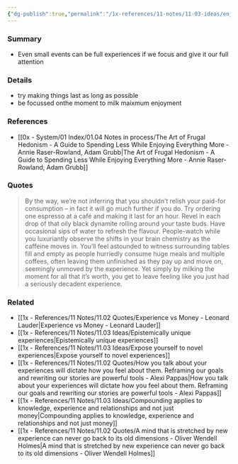 ```yaml
---
{"dg-publish":true,"permalink":"/1x-references/11-notes/11-03-ideas/enjoy-each-experience-fully-by-stretching-it-out/","title":"Enjoy each experience fully by stretching it out","created":"2025-08-25T08:12:00.958+03:00","updated":"2025-08-25T09:08:59.719+03:00"}
---
```



### Summary
- Even small events can be full experiences if we focus and give it our full attention

### Details
- try making things last as long as possible
- be focussed onthe moment to milk maixmum enjoyment

### References
- [[0x - System/01 Index/01.04 Notes in process/The Art of Frugal Hedonism - A Guide to Spending Less While Enjoying Everything More - Annie Raser-Rowland, Adam Grubb\|The Art of Frugal Hedonism - A Guide to Spending Less While Enjoying Everything More - Annie Raser-Rowland, Adam Grubb]]

### Quotes
> By the way, we’re not inferring that you shouldn’t relish your paid-for consumption – in fact it will go much further if you do. Try ordering one espresso at a café and making it last for an hour. Revel in each drop of that oily black dynamite rolling around your taste buds. Have occasional sips of water to refresh the flavour. People-watch while you luxuriantly observe the shifts in your brain chemistry as the caffeine moves in. You’ll feel astounded to witness surrounding tables fill and empty as people hurriedly consume huge meals and multiple coffees, often leaving them unfinished as they pay up and move on, seemingly unmoved by the experience. Yet simply by milking the moment for all that it’s worth, you get to leave feeling like you just had a seriously decadent experience.

### Related
- [[1x - References/11 Notes/11.02 Quotes/Experience vs Money - Leonard Lauder\|Experience vs Money - Leonard Lauder]]
- [[1x - References/11 Notes/11.03 Ideas/Epistemically unique experiences\|Epistemically unique experiences]]
- [[1x - References/11 Notes/11.03 Ideas/Expose yourself to novel experiences\|Expose yourself to novel experiences]]
- [[1x - References/11 Notes/11.02 Quotes/How you talk about your experiences will dictate how you feel about them. Reframing our goals and rewriting our stories are powerful tools - Alexi Pappas\|How you talk about your experiences will dictate how you feel about them. Reframing our goals and rewriting our stories are powerful tools - Alexi Pappas]]
- [[1x - References/11 Notes/11.03 Ideas/Compounding applies to knowledge, experience and relationships and not just money\|Compounding applies to knowledge, experience and relationships and not just money]]
- [[1x - References/11 Notes/11.02 Quotes/A mind that is stretched by new experience can never go back to its old dimensions - Oliver Wendell Holmes\|A mind that is stretched by new experience can never go back to its old dimensions - Oliver Wendell Holmes]]